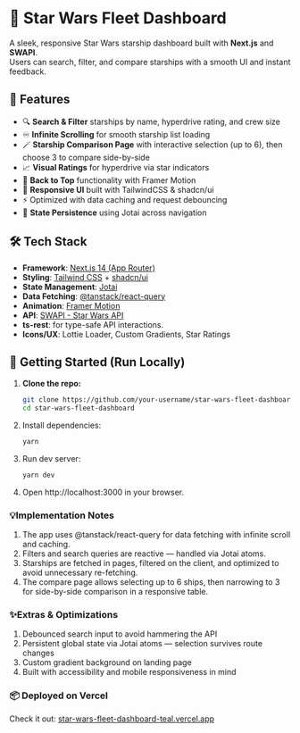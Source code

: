 # 🚀 Star Wars Fleet Dashboard

A sleek, responsive Star Wars starship dashboard built with **Next.js** and **SWAPI**.  
Users can search, filter, and compare starships with a smooth UI and instant feedback.

## 🌌 Features

- 🔍 **Search & Filter** starships by name, hyperdrive rating, and crew size
- ♾️ **Infinite Scrolling** for smooth starship list loading
- 🪄 **Starship Comparison Page** with interactive selection (up to 6), then choose 3 to compare side-by-side
- 📈 **Visual Ratings** for hyperdrive via star indicators
- 🧭 **Back to Top** functionality with Framer Motion
- 🎨 **Responsive UI** built with TailwindCSS & shadcn/ui
- ⚡️ Optimized with data caching and request debouncing
- 💾 **State Persistence** using Jotai across navigation
  

## 🛠️ Tech Stack

- **Framework**: [Next.js 14 (App Router)](https://nextjs.org/)
- **Styling**: [Tailwind CSS](https://tailwindcss.com/) + [shadcn/ui](https://ui.shadcn.com/)
- **State Management**: [Jotai](https://jotai.org/)
- **Data Fetching**: [@tanstack/react-query](https://tanstack.com/query)
- **Animation**: [Framer Motion](https://www.framer.com/motion/)
- **API**: [SWAPI - Star Wars API](https://swapi.dev/)
- **ts-rest**: for type-safe API interactions.
- **Icons/UX**: Lottie Loader, Custom Gradients, Star Ratings


## 🧪 Getting Started (Run Locally)

1. **Clone the repo:**
   ```bash
   git clone https://github.com/your-username/star-wars-fleet-dashboard.git
   cd star-wars-fleet-dashboard
2. Install dependencies:
   ```bash
   yarn
3. Run dev server:
   ```bash
   yarn dev
4. Open http://localhost:3000 in your browser.

### 💡Implementation Notes
1. The app uses @tanstack/react-query for data fetching with infinite scroll and caching.
2. Filters and search queries are reactive — handled via Jotai atoms.
3. Starships are fetched in pages, filtered on the client, and optimized to avoid unnecessary re-fetching.
4. The compare page allows selecting up to 6 ships, then narrowing to 3 for side-by-side comparison in a responsive table.

### ✨Extras & Optimizations
1. Debounced search input to avoid hammering the API
2. Persistent global state via Jotai atoms — selection survives route changes
3. Custom gradient background on landing page
4. Built with accessibility and mobile responsiveness in mind

### 📦 Deployed on Vercel
Check it out:   [star-wars-fleet-dashboard-teal.vercel.app](https://star-wars-fleet-dashboard-teal.vercel.app/)

